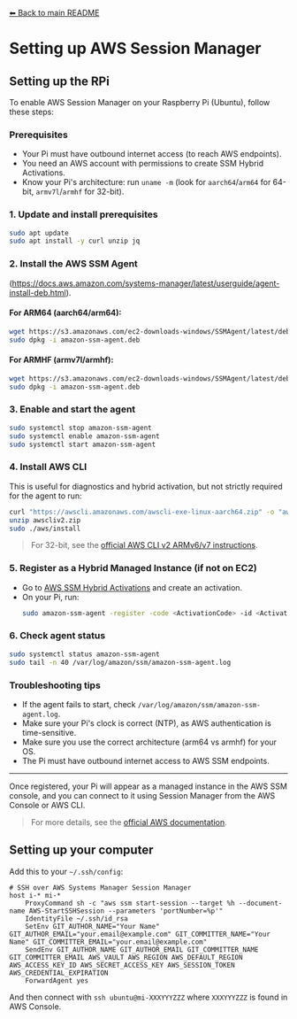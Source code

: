 [⬅ Back to main README](../README.md)

# Setting up AWS Session Manager

## Setting up the RPi

To enable AWS Session Manager on your Raspberry Pi (Ubuntu), follow these steps:

### Prerequisites
- Your Pi must have outbound internet access (to reach AWS endpoints).
- You need an AWS account with permissions to create SSM Hybrid Activations.
- Know your Pi's architecture: run `uname -m` (look for `aarch64`/`arm64` for 64-bit, `armv7l`/`armhf` for 32-bit).

### 1. Update and install prerequisites
```sh
sudo apt update
sudo apt install -y curl unzip jq
```

### 2. Install the AWS SSM Agent
(https://docs.aws.amazon.com/systems-manager/latest/userguide/agent-install-deb.html).

#### For ARM64 (aarch64/arm64):
```sh
wget https://s3.amazonaws.com/ec2-downloads-windows/SSMAgent/latest/debian_arm64/amazon-ssm-agent.deb
sudo dpkg -i amazon-ssm-agent.deb
```

#### For ARMHF (armv7l/armhf):
```sh
wget https://s3.amazonaws.com/ec2-downloads-windows/SSMAgent/latest/debian_armhf/amazon-ssm-agent.deb
sudo dpkg -i amazon-ssm-agent.deb
```

### 3. Enable and start the agent
```sh
sudo systemctl stop amazon-ssm-agent
sudo systemctl enable amazon-ssm-agent
sudo systemctl start amazon-ssm-agent
```

### 4. Install AWS CLI
This is useful for diagnostics and hybrid activation, but not strictly required for the agent to run:
```sh
curl "https://awscli.amazonaws.com/awscli-exe-linux-aarch64.zip" -o "awscliv2.zip"
unzip awscliv2.zip
sudo ./aws/install
```
> For 32-bit, see the [official AWS CLI v2 ARMv6/v7 instructions](https://docs.aws.amazon.com/cli/latest/userguide/getting-started-install.html).

### 5. Register as a Hybrid Managed Instance (if not on EC2)
- Go to [AWS SSM Hybrid Activations](https://console.aws.amazon.com/systems-manager/managed-instances/activations) and create an activation.
- On your Pi, run:
  ```sh
  sudo amazon-ssm-agent -register -code <ActivationCode> -id <ActivationId> -region <region>
  ```

### 6. Check agent status
```sh
sudo systemctl status amazon-ssm-agent
sudo tail -n 40 /var/log/amazon/ssm/amazon-ssm-agent.log
```

### Troubleshooting tips
- If the agent fails to start, check `/var/log/amazon/ssm/amazon-ssm-agent.log`.
- Make sure your Pi's clock is correct (NTP), as AWS authentication is time-sensitive.
- Make sure you use the correct architecture (arm64 vs armhf) for your OS.
- The Pi must have outbound internet access to AWS SSM endpoints.

---

Once registered, your Pi will appear as a managed instance in the AWS SSM console, and you can connect to it using Session Manager from the AWS Console or AWS CLI.

> For more details, see the [official AWS documentation](https://docs.aws.amazon.com/systems-manager/latest/userguide/agent-install-deb.html).

## Setting up your computer

Add this to your `~/.ssh/config`:

```
# SSH over AWS Systems Manager Session Manager
host i-* mi-*
    ProxyCommand sh -c "aws ssm start-session --target %h --document-name AWS-StartSSHSession --parameters 'portNumber=%p'"
    IdentityFile ~/.ssh/id_rsa
    SetEnv GIT_AUTHOR_NAME="Your Name" GIT_AUTHOR_EMAIL="your.email@example.com" GIT_COMMITTER_NAME="Your Name" GIT_COMMITTER_EMAIL="your.email@example.com"
    SendEnv GIT_AUTHOR_NAME GIT_AUTHOR_EMAIL GIT_COMMITTER_NAME GIT_COMMITTER_EMAIL AWS_VAULT AWS_REGION AWS_DEFAULT_REGION AWS_ACCESS_KEY_ID AWS_SECRET_ACCESS_KEY AWS_SESSION_TOKEN AWS_CREDENTIAL_EXPIRATION
    ForwardAgent yes
```

And then connect with `ssh ubuntu@mi-XXXYYYZZZ` where `XXXYYYZZZ` is found in AWS Console.

